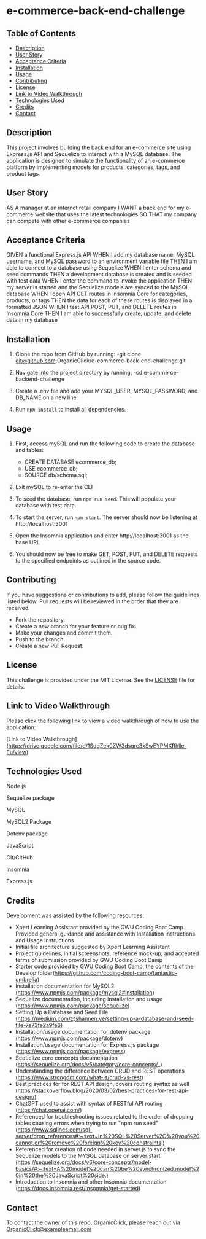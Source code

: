 # e-commerce-back-end-challenge

## Table of Contents
- [Description](#description)
- [User Story](#user-story)
- [Acceptance Criteria](#acceptance-criteria)
- [Installation](#installation)
- [Usage](#usage)
- [Contributing](#contributing)
- [License](#license)
- [Link to Video Walkthrough](#link-to-video-walkthrough)
- [Technologies Used](#technologies-used)
- [Credits](#credits)
- [Contact](#contact)

## Description

This project involves building the back end for an e-commerce site using Express.js API and Sequelize to interact with a MySQL database. The application is designed to simulate the functionality of an e-commerce platform by implementing models for products, categories, tags, and product tags.

## User Story
AS A manager at an internet retail company
I WANT a back end for my e-commerce website that uses the latest technologies
SO THAT my company can compete with other e-commerce companies

## Acceptance Criteria
GIVEN a functional Express.js API
WHEN I add my database name, MySQL username, and MySQL password to an environment variable file
THEN I am able to connect to a database using Sequelize
WHEN I enter schema and seed commands
THEN a development database is created and is seeded with test data
WHEN I enter the command to invoke the application
THEN my server is started and the Sequelize models are synced to the MySQL database
WHEN I open API GET routes in Insomnia Core for categories, products, or tags
THEN the data for each of these routes is displayed in a formatted JSON
WHEN I test API POST, PUT, and DELETE routes in Insomnia Core
THEN I am able to successfully create, update, and delete data in my database

## Installation

1. Clone  the repo from GitHub by running:
    -git clone git@github.com:OrganicClick/e-commerce-back-end-challenge.git

2. Navigate into the project directory by running:
    -cd e-commerce-backend-challenge

3. Create a .env file and add your MYSQL_USER, MYSQL_PASSWORD, and DB_NAME on a new line.

4. Run `npm install` to install all dependencies.


## Usage

1. First, access mySQL and  run the following code to create the database and tables:
    - CREATE  DATABASE ecommerce_db;
    - USE ecommerce_db;
    - SOURCE db/schema.sql;

2. Exit mySQL to re-enter the CLI

3. To seed the database, run `npm run seed`. This will populate your database with test data.

4. To start the  server, run `npm start`. The server should now be listening at http://localhost:3001

5. Open the Insomnia application and enter http://localhost:3001 as the base URL

6. You should now be free to make GET, POST, PUT, and DELETE requests to the specified endpoints as outlined in the source code.

## Contributing
If you have suggestions or contributions to add, please follow the guidelines listed below. Pull requests will be reviewed in the order that they are received.
- Fork the repository.
- Create a new branch for your feature or bug fix.
- Make your changes and commit them.
- Push to the branch.
- Create a new Pull Request.

## License
This challenge is provided under the MIT License. See the [LICENSE](LICENSE) file for details.


## Link to Video Walkthrough

Please click the following link to view a video walkthrough of how to use the application:

[Link to Video Walkthrough] (https://drive.google.com/file/d/1SdgZek0ZW3dsgrc3xSwEYPMXRhlle-Eu/view)


## Technologies Used
Node.js

Sequelize package

MySQL

MySQL2 Package

Dotenv package

JavaScript

Git/GitHub

Insomnia

Express.js

## Credits
Development was assisted by the following resources:
 - Xpert Learning Assistant provided by the GWU Coding Boot Camp. Provided general guidance and assistance with Installation
   instructions and Usage instructions
 - Initial file architecture suggested by Xpert Learning Assistant
 - Project guidelines, initial screenshots, reference mock-up, and accepted terms of submission provided by GWU Coding Boot Camp
 - Starter code provided by GWU Coding Boot Camp, the contents of the Develop folder(https://github.com/coding-boot-camp/fantastic-umbrella)
 - Installation documentation for MySQL2 (https://www.npmjs.com/package/mysql2#installation)
 - Sequelize documentation, including installation and usage (https://www.npmjs.com/package/sequelize)
 - Setting Up a Database and Seed File (https://medium.com/@shannen.ye/setting-up-a-database-and-seed-file-7e73fe2a9fe6)
 - Installation/usage documentation for dotenv package (https://www.npmjs.com/package/dotenv)
 - Installation/usage documentation for Express.js package (https://www.npmjs.com/package/express)
 - Sequelize core concepts documentation (https://sequelize.org/docs/v6/category/core-concepts/_)
 - Understanding the difference between CRUD and REST operations (https://www.strongdm.com/what-is/crud-vs-rest)
 - Best practices for for REST API design, covers routing syntax as well (https://stackoverflow.blog/2020/03/02/best-practices-for-rest-api-design/)
 - ChatGPT used to assist with syntax of RESTful API routing (https://chat.openai.com/)
 - Referenced for troubleshooting issues related to the order of dropping tables causing errors when trying to run "npm run seed" (https://www.sqlines.com/sql-server/drop_references#:~:text=In%20SQL%20Server%2C%20you%20cannot,or%20remove%20foreign%20key%20constraints.)
 - Referenced for creation of code needed in server.js to sync the Sequelize models to the MYSQL database on server start (https://sequelize.org/docs/v6/core-concepts/model-basics/#:~:text=A%20model%20can%20be%20synchronized,model%20in%20the%20JavaScript%20side.)
 - Introduction to Insomnia and other Insomnia documentation (https://docs.insomnia.rest/insomnia/get-started)

## Contact
To contact the owner of this repo, OrganicClick, please reach out via OrganicClick@exampleemail.com